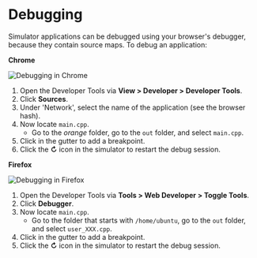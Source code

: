 # Debugging

Simulator applications can be debugged using your browser's debugger, because they contain source maps. To debug an application:

**Chrome**

![Debugging in Chrome](../img/chrome1.png)

1. Open the Developer Tools via **View > Developer > Developer Tools**.
1. Click **Sources**.
1. Under 'Network', select the name of the application (see the browser hash).
1. Now locate `main.cpp`.
    * Go to the *orange* folder, go to the `out` folder, and select `main.cpp`.
1. Click in the gutter to add a breakpoint.
1. Click the **↻** icon in the simulator to restart the debug session.

**Firefox**

![Debugging in Firefox](../img/firefox1.png)

1. Open the Developer Tools via **Tools > Web Developer > Toggle Tools**.
1. Click **Debugger**.
1. Now locate `main.cpp`.
    * Go to the folder that starts with `/home/ubuntu`, go to the `out` folder, and select `user_XXX.cpp`.
1. Click in the gutter to add a breakpoint.
1. Click the **↻** icon in the simulator to restart the debug session.